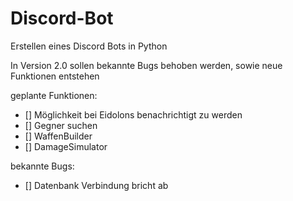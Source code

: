 # Discord-Bot
Erstellen eines Discord Bots in Python

In Version 2.0 sollen bekannte Bugs behoben werden, sowie neue Funktionen entstehen

geplante Funktionen:

- [] Möglichkeit bei Eidolons benachrichtigt zu werden
- [] Gegner suchen
- [] WaffenBuilder
- [] DamageSimulator

bekannte Bugs:
- [] Datenbank Verbindung bricht ab
